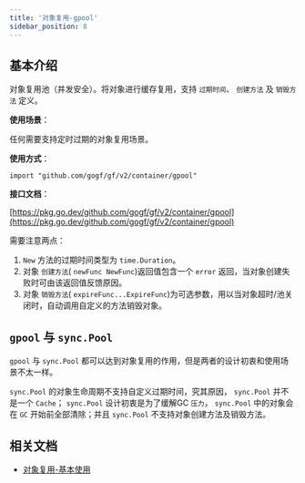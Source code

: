 ```yaml
---
title: '对象复用-gpool'
sidebar_position: 8
---
```


## 基本介绍

对象复用池（并发安全）。将对象进行缓存复用，支持 `过期时间`、 `创建方法` 及 `销毁方法` 定义。

**使用场景**：

任何需要支持定时过期的对象复用场景。

**使用方式**：

```
import "github.com/gogf/gf/v2/container/gpool"
```

**接口文档**：

[https://pkg.go.dev/github.com/gogf/gf/v2/container/gpool](https://pkg.go.dev/github.com/gogf/gf/v2/container/gpool)

需要注意两点：

1. `New` 方法的过期时间类型为 `time.Duration`。
2. 对象 `创建方法`( `newFunc NewFunc`)返回值包含一个 `error` 返回，当对象创建失败时可由该返回值反馈原因。
3. 对象 `销毁方法`( `expireFunc...ExpireFunc`)为可选参数，用以当对象超时/池关闭时，自动调用自定义的方法销毁对象。

## `gpool` 与 `sync.Pool`

`gpool` 与 `sync.Pool` 都可以达到对象复用的作用，但是两者的设计初衷和使用场景不太一样。

`sync.Pool` 的对象生命周期不支持自定义过期时间，究其原因， `sync.Pool` 并不是一个 `Cache`； `sync.Pool` 设计初衷是为了缓解GC `压力`， `sync.Pool` 中的对象会在 `GC` 开始前全部清除；并且 `sync.Pool` 不支持对象创建方法及销毁方法。

## 相关文档

- [对象复用-基本使用](output/goframe-v2.5-md/组件列表/数据结构/对象复用-gpool/对象复用-基本使用)